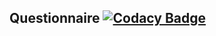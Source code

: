 ## Questionnaire [![Codacy Badge](https://app.codacy.com/project/badge/Grade/b14393ab9ac24365821788b928f06197)](https://www.codacy.com/gh/KN-develop/questionnaire/dashboard?utm_source=github.com&amp;utm_medium=referral&amp;utm_content=KN-develop/questionnaire&amp;utm_campaign=Badge_Grade)
